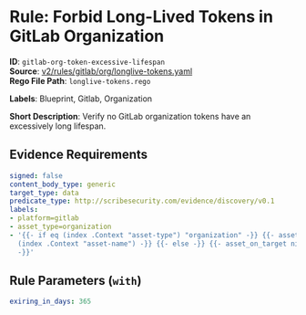 # Rule: Forbid Long-Lived Tokens in GitLab Organization

**ID**: `gitlab-org-token-excessive-lifespan`  
**Source**: [v2/rules/gitlab/org/longlive-tokens.yaml](https://github.com/scribe-public/sample-policies/v2/rules/gitlab/org/longlive-tokens.yaml)  
**Rego File Path**: `longlive-tokens.rego`  

**Labels**: Blueprint, Gitlab, Organization

**Short Description**: Verify no GitLab organization tokens have an excessively long lifespan.

## Evidence Requirements

```yaml
signed: false
content_body_type: generic
target_type: data
predicate_type: http://scribesecurity.com/evidence/discovery/v0.1
labels:
- platform=gitlab
- asset_type=organization
- '{{- if eq (index .Context "asset-type") "organization" -}} {{- asset_on_target
  (index .Context "asset-name") -}} {{- else -}} {{- asset_on_target nil -}} {{- end
  -}}'
```
## Rule Parameters (`with`)

```yaml
exiring_in_days: 365
```
